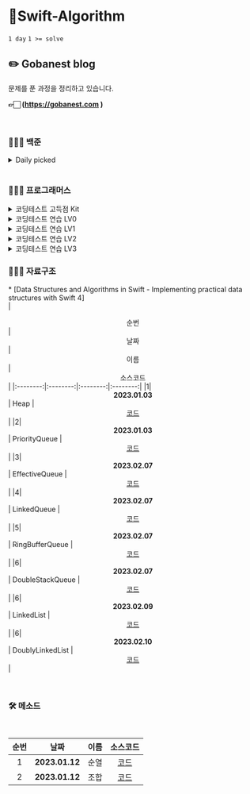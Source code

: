 # 🎯Swift-Algorithm
`1 day` `1 >= solve`
<br>

## ✏️ Gobanest blog
문제를 푼 과정을 정리하고 있습니다.

**👉🏻 (https://gobanest.com )**

<br>

### 🧑🏻‍💻 백준
<details>
<summary> Daily picked </summary>

<br/>

<details>
<summary> 7월 </summary>

## 2023/07/12 

| 번호 | 문제 이름 |
|:----:|:---------:|
| [13410](https://www.acmicpc.net/problem/13410) | [거꾸로 구구단](https://www.acmicpc.net/problem/13410) |
| [10026](https://www.acmicpc.net/problem/10026) | [적록색약](https://www.acmicpc.net/problem/10026) | 
| [20922](https://www.acmicpc.net/problem/20922) | [겹치는 건 싫어](https://www.acmicpc.net/problem/20922) |

## 2023/07/13

| 번호 | 문제 이름 |
|:----:|:---------:|
| [17393](https://www.acmicpc.net/problem/17393) | [다이나믹 롤러](https://www.acmicpc.net/problem/17393) |

## 2023/07/14 

| 번호 | 문제 이름 |
|:----:|:---------:|
| [17521](https://www.acmicpc.net/problem/17521) | [Byte Coin](https://www.acmicpc.net/problem/17521) |

## 2023/07/15 

| 번호 | 문제 이름 |
|:----:|:---------:|
| [10816](https://www.acmicpc.net/problem/10816) | [숫자 카드 2](https://www.acmicpc.net/problem/10816) |

## 2023/07/16 

| 번호 | 문제 이름 |
|:----:|:---------:|
| [4179](https://www.acmicpc.net/problem/4179) | [불!](https://www.acmicpc.net/problem/4179) |

## 2023/07/17 

| 번호 | 문제 이름 |
|:----:|:---------:|
| [2503](https://www.acmicpc.net/problem/2503) | [숫자 야구](https://www.acmicpc.net/problem/2503) |


## 2023/07/18 

| 번호 | 문제 이름 |
|:----:|:---------:|
| [1759](https://www.acmicpc.net/problem/1759) | [암호 만들기](https://www.acmicpc.net/problem/1759) |

## 2023/07/19 

| 번호 | 문제 이름 |
|:----:|:---------:|
| [21920](https://www.acmicpc.net/problem/21920) | [서로소 평균](https://www.acmicpc.net/problem/21920) |
| [18113](https://www.acmicpc.net/problem/18113) | [그르다 김가놈](https://www.acmicpc.net/problem/18113) |

## 2023/07/20 

| 번호 | 문제 이름 |
|:----:|:---------:|
| [1495](https://www.acmicpc.net/problem/1495) | [기타리스트](https://www.acmicpc.net/problem/1495) |

## 2023/07/21 

| 번호 | 문제 이름 |
|:----:|:---------:|
| [9536](https://www.acmicpc.net/problem/9536) | [여우는 어떻게 울지?](https://www.acmicpc.net/problem/9536) |
| [3187](https://www.acmicpc.net/problem/3187) | [양치기 꿍](https://www.acmicpc.net/problem/3187) |
| [1695](https://www.acmicpc.net/problem/1695) | [팰린드롬 만들기](https://www.acmicpc.net/problem/1695) |

## 2023/07/24 

| 번호 | 문제 이름 |
|:----:|:---------:|
| [15624](https://www.acmicpc.net/problem/15624) | [피보나치 수 7](https://www.acmicpc.net/problem/15624) |
| [2229](https://www.acmicpc.net/problem/2229) | [조 짜기](https://www.acmicpc.net/problem/2229) |

## 2023/07/25 

| 번호 | 문제 이름 |
|:----:|:---------:|
| [1764](https://www.acmicpc.net/problem/1764) | [듣보잡](https://www.acmicpc.net/problem/1764) |
| [2294](https://www.acmicpc.net/problem/2294) | [동전 2](https://www.acmicpc.net/problem/2294) |
| [16139](https://www.acmicpc.net/problem/16139) | [인간-컴퓨터 상호작용](https://www.acmicpc.net/problem/16139) |

## 2023/07/26 

| 번호 | 문제 이름 |
|:----:|:---------:|
| [2309](https://www.acmicpc.net/problem/2309) | [일곱 난쟁이](https://www.acmicpc.net/problem/2309) |
| [11568](https://www.acmicpc.net/problem/11568) | [민균이의 계략](https://www.acmicpc.net/problem/11568) |

## 2023/07/27 

| 번호 | 문제 이름 |
|:----:|:---------:|
| [주유소](https://www.acmicpc.net/problem/13305) |
| [11568](https://www.acmicpc.net/problem/11568) | [민균이의 계략](https://www.acmicpc.net/problem/11568) |
| [22946](https://www.acmicpc.net/problem/22946) | [원 이동하기 1](https://www.acmicpc.net/problem/22946) |
| [16434](https://www.acmicpc.net/problem/16434) | [드래곤 앤 던전](https://www.acmicpc.net/problem/16434) |

## 2023/07/28 

| 번호 | 문제 이름 |
|:----:|:---------:|
| [6159](https://www.acmicpc.net/problem/6159) | [Costume Party](https://www.acmicpc.net/problem/6159) |
| [16987](https://www.acmicpc.net/problem/16987) | [계란으로 계란치기](https://www.acmicpc.net/problem/16987) |
| [17128](https://www.acmicpc.net/problem/17128) | [소가 정보섬에 올라온 이유](https://www.acmicpc.net/problem/17128) |
| [2228](https://www.acmicpc.net/problem/2228) | [구간 나누기](https://www.acmicpc.net/problem/2228) |
| [2887](https://www.acmicpc.net/problem/2887) | [행성 터널](https://www.acmicpc.net/problem/2887) |

## 2023/07/31 

| 번호 | 문제 이름 |
|:----:|:---------:|
| [1251](https://www.acmicpc.net/problem/1251) | [단어 나누기](https://www.acmicpc.net/problem/1251) |
| [14716](https://www.acmicpc.net/problem/14716) | [현수막](https://www.acmicpc.net/problem/14716) |
| [2110](https://www.acmicpc.net/problem/2110) | [공유기 설치](https://www.acmicpc.net/problem/2110) |
| [1520](https://www.acmicpc.net/problem/1520) | [내리막 길](https://www.acmicpc.net/problem/1520) |

## 2023/08/03 

| 번호 | 문제 이름 |
|:----:|:---------:|
| [6550](https://www.acmicpc.net/problem/6550) | [부분 문자열](https://www.acmicpc.net/problem/6550) |
| [1106](https://www.acmicpc.net/problem/1106) | [호텔](https://www.acmicpc.net/problem/1106) |
| [2302](https://www.acmicpc.net/problem/2302) | [극장 좌석](https://www.acmicpc.net/problem/2302) |

## 2023/08/04

| 번호 | 문제 이름 |
|:----:|:---------:|
| [1713](https://www.acmicpc.net/problem/1713) | [후보 추천하기](https://www.acmicpc.net/problem/1713) |

## 2023/08/07 

| 번호 | 문제 이름 |
|:----:|:---------:|
| [2467](https://www.acmicpc.net/problem/2467) | [용액](https://www.acmicpc.net/problem/2467) |

## 2023/08/08

| 번호 | 문제 이름 |
|:----:|:---------:|
| [2253](https://www.acmicpc.net/problem/2253) | [점프](https://www.acmicpc.net/problem/2253) |

## 2023/08/09

| 번호 | 문제 이름 |
|:----:|:---------:|
| [11052](https://www.acmicpc.net/problem/11052) | [카드 구매하기](https://www.acmicpc.net/problem/11052) |
| [2293](https://www.acmicpc.net/problem/2293) | [동전1](https://www.acmicpc.net/problem/2293) |

## 2023/08/10

| 번호 | 문제 이름 |
|:----:|:---------:|
| [2109](https://www.acmicpc.net/problem/2109) | [순회강연](https://www.acmicpc.net/problem/2109) |
| [16195](https://www.acmicpc.net/problem/16195) | [1, 2, 3 더하기 9](https://www.acmicpc.net/problem/16195) |

## 2023/08/11 

| 번호 | 문제 이름 |
|:----:|:---------:|
| [17484](https://www.acmicpc.net/problem/17484) | [진우의 달 여행 (Small)](https://www.acmicpc.net/problem/17484) |
| [8983](https://www.acmicpc.net/problem/8983) | [사냥꾼](https://www.acmicpc.net/problem/8983) |
| [14888](https://www.acmicpc.net/problem/14888) | [연산자 끼워넣기](https://www.acmicpc.net/problem/14888) |

</details>
</details>

<br/>


### 🧑🏻‍💻 프로그래머스

<details>
<summary>코딩테스트 고득점 Kit</summary>

<br/>

| <center>순번</center> | <center>날짜</center> |<center>분류</center>|  <center>문제</center> |  <center>소스코드</center> | <center>풀이</center>|<center>체크</center>|
|:--------:|:--------:|:--------:|:--------:|:--------:|:--------:|:--------:|
|1|**<center>2022.12.30</center>** | 해시 | <center>[베스트 앨범](https://school.programmers.co.kr/learn/courses/30/lessons/42579) </center>|*[Code](https://github.com/Gobans/Swift-Algorithm/blob/main/SwiftAlgorithm/Programmers/고득점Kit/베스트앨범/main.swift)* |*[blog](https://gobanest.com/algorithm/programmers/베스트앨범/)*|✅|
|2|**<center>2022.12.31</center>** | 스택/큐 | <center>[주식가격](https://school.programmers.co.kr/learn/courses/30/lessons/42584) </center>|*[Code](https://github.com/Gobans/Swift-Algorithm/blob/main/SwiftAlgorithm/Programmers/고득점Kit/주식가격/main.swift)* |*[blog](https://gobanest.com/algorithm/programmers/주식가격/)*|✅|
|3|**<center>2023.01.01</center>** | 스택/큐 | <center>[기능개발](https://school.programmers.co.kr/learn/courses/30/lessons/42586) </center>|*[Code](https://github.com/Gobans/Swift-Algorithm/blob/main/SwiftAlgorithm/Programmers/고득점Kit/기능개발/main.swift)* |*[blog](https://gobanest.com/algorithm/programmers/기능개발/)*|✅|
|4|**<center>2023.01.02</center>** | 힙 | <center>[더 맵게](https://school.programmers.co.kr/learn/courses/30/lessons/42626) </center>|*[Code](https://github.com/Gobans/Swift-Algorithm/blob/main/SwiftAlgorithm/Programmers/고득점Kit/더맵게/main.swift)* |*[blog](https://gobanest.com/algorithm/programmers/더맵게/)*|✅|
|5|**<center>2023.01.04</center>** | 힙 | <center>[디스크 컨트롤러](https://school.programmers.co.kr/learn/courses/30/lessons/42627) </center>|*[Code](https://github.com/Gobans/Swift-Algorithm/blob/main/SwiftAlgorithm/Programmers/고득점Kit/디스크%20컨트롤러/main.swift)* |*[blog](https://gobanest.com/algorithm/programmers/디스크%20컨트롤러/)*|✅|
|6|**<center>2023.01.06</center>** | 힙 | <center>[이중우선순위큐](https://school.programmers.co.kr/learn/courses/30/lessons/42628) </center>|*[Code](https://github.com/Gobans/Swift-Algorithm/blob/main/SwiftAlgorithm/Programmers/고득점Kit/이중우선순위큐/main.swift)* |*[blog](https://gobanest.com/algorithm/programmers/이중우선순위큐/)*|✅|
|7|**<center>2023.01.07</center>** | 정렬 | <center>[K번째수](https://school.programmers.co.kr/learn/courses/30/lessons/42748) </center>|*[Code](https://github.com/Gobans/Swift-Algorithm/blob/main/SwiftAlgorithm/Programmers/고득점Kit/K번째수/main.swift)* |*[blog](https://gobanest.com/algorithm/programmers/K번째수/)*|✅|
|8|**<center>2023.01.08</center>** | 정렬 | <center>[가장 큰 수](https://school.programmers.co.kr/learn/courses/30/lessons/42746) </center>|*[Code](https://github.com/Gobans/Swift-Algorithm/blob/main/SwiftAlgorithm/Programmers/고득점Kit/가장%20큰%20수/main.swift)* |*[blog](https://gobanest.com/algorithm/programmers/가장%20큰%20수/)*|✅|
|9|**<center>2023.01.08</center>** | 정렬 | <center>[H-Index](https://school.programmers.co.kr/learn/courses/30/lessons/42747) </center>|*[Code](https://github.com/Gobans/Swift-Algorithm/blob/main/SwiftAlgorithm/Programmers/고득점Kit/H-Index/main.swift)* |*[blog](https://gobanest.com/algorithm/programmers/H-Index/)*|✅|
|10|**<center>2023.01.09</center>** | 완전탐색 | <center>[최소직사각형](https://school.programmers.co.kr/learn/courses/30/lessons/86491) </center>|*[Code](https://github.com/Gobans/Swift-Algorithm/blob/main/SwiftAlgorithm/Programmers/고득점Kit/최소직사각형/main.swift)* |*[blog](https://gobanest.com/algorithm/programmers/최소직사각형/)*|✅|
|11|**<center>2023.01.10</center>** | 완전탐색 | <center>[모의고사](https://school.programmers.co.kr/learn/courses/30/lessons/42840) </center>|*[Code](https://github.com/Gobans/Swift-Algorithm/blob/main/SwiftAlgorithm/Programmers/고득점Kit/모의고사/main.swift)* |*[blog](https://gobanest.com/algorithm/programmers/모의고사/)*|✅|
|12|**<center>2023.01.11</center>** | 완전탐색 | <center>[소수 찾기](https://school.programmers.co.kr/learn/courses/30/lessons/42839) </center>|*[Code](https://github.com/Gobans/Swift-Algorithm/blob/main/SwiftAlgorithm/Programmers/고득점Kit/소수%20찾기/main.swift)* |*[blog](https://gobanest.com/algorithm/programmers/소수%20찾기/)*|✅|
|13|**<center>2023.01.13</center>** | 완전탐색 | <center>[카펫](https://school.programmers.co.kr/learn/courses/30/lessons/42842) </center>|*[Code](https://github.com/Gobans/Swift-Algorithm/blob/main/SwiftAlgorithm/Programmers/고득점Kit/카펫/main.swift)* |*[blog](https://gobanest.com/algorithm/programmers/카펫/)*|✅|
|14|**<center>2023.01.15</center>** | 완전탐색 | <center>[피로도](https://school.programmers.co.kr/learn/courses/30/lessons/87946) </center>|*[Code](https://github.com/Gobans/Swift-Algorithm/blob/main/SwiftAlgorithm/Programmers/고득점Kit/피로도/main.swift)* |*[blog](https://gobanest.com/algorithm/programmers/피로도/)*|✅|
|15|**<center>2023.01.17</center>** | 완전탐색 | <center>[전력망을 둘로 나누기](https://school.programmers.co.kr/learn/courses/30/lessons/86971) </center>|*[Code](https://github.com/Gobans/Swift-Algorithm/blob/main/SwiftAlgorithm/Programmers/고득점Kit/전력망을%20둘로%20나누기/main.swift)* |*[blog](https://gobanest.com/algorithm/programmers/전력망을%20둘로%20나누기/)*|✅|
|16|**<center>2023.01.18</center>** | 완전탐색 | <center>[모음사전](https://school.programmers.co.kr/learn/courses/30/lessons/84512) </center>|*[Code](https://github.com/Gobans/Swift-Algorithm/blob/main/SwiftAlgorithm/Programmers/고득점Kit/모음사전/main.swift)* |*[blog](https://gobanest.com/algorithm/programmers/모음사전/)*|✅|
|17|**<center>2023.01.19</center>** | 그리디 | <center>[체육복](https://school.programmers.co.kr/learn/courses/30/lessons/42862) </center>|*[Code](https://github.com/Gobans/Swift-Algorithm/blob/main/SwiftAlgorithm/Programmers/고득점Kit/체육복/main.swift)* |*[blog](https://gobanest.com/algorithm/programmers/체육복/)*|✅|
|18|**<center>2023.01.21</center>** | 그리디 | <center>[조이스틱](https://school.programmers.co.kr/learn/courses/30/lessons/42860) </center>|*[Code](https://github.com/Gobans/Swift-Algorithm/blob/main/SwiftAlgorithm/Programmers/고득점Kit/조이스틱/main.swift)* |*[blog](https://gobanest.com/algorithm/programmers/조이스틱/)*|✅|
|19|**<center>2023.01.23</center>** | 그리디 | <center>[큰 수 만들기](https://school.programmers.co.kr/learn/courses/30/lessons/42883) </center>|*[Code](https://github.com/Gobans/Swift-Algorithm/blob/main/SwiftAlgorithm/Programmers/고득점Kit/큰%20수%20만들기/main.swift)* |*[blog](https://gobanest.com/algorithm/programmers/큰%20수%20만들기/)*|✅|
|20|**<center>2023.01.24</center>** | 그리디 | <center>[구명보트](https://school.programmers.co.kr/learn/courses/30/lessons/42885) </center>|*[Code](https://github.com/Gobans/Swift-Algorithm/blob/main/SwiftAlgorithm/Programmers/고득점Kit/구명보트/main.swift)* |*[blog](https://gobanest.com/algorithm/programmers/구명보트/)*|✅|
|21|**<center>2023.01.25</center>** | 그리디 | <center>[섬 연결하기](https://school.programmers.co.kr/learn/courses/30/lessons/42861) </center>|*[Code](https://github.com/Gobans/Swift-Algorithm/blob/main/SwiftAlgorithm/Programmers/고득점Kit/섬%20연결하기/main.swift)* |*[blog](https://gobanest.com/algorithm/programmers/섬%20연결하기/)*|✅|
|22|**<center>2023.01.26</center>** | 그리디 | <center>[단속카메라](https://school.programmers.co.kr/learn/courses/30/lessons/42884?language=python3) </center>|*[Code](https://github.com/Gobans/Swift-Algorithm/blob/main/SwiftAlgorithm/Programmers/고득점Kit/단속카메라/main.swift)* |*[blog](https://gobanest.com/algorithm/programmers/단속카메라/)*|✅|
|23|**<center>2023.01.27</center>** | DP | <center>[N으로  표현](https://school.programmers.co.kr/learn/courses/30/lessons/42895) </center>|*[Code](https://github.com/Gobans/Swift-Algorithm/blob/main/SwiftAlgorithm/Programmers/고득점Kit/N으로%20표현/main.swift)* |*[blog](https://gobanest.com/algorithm/programmers/N으로%20표현/)*|✅|
|24|**<center>2023.01.29</center>** | DP | <center>[정수 삼각형](https://school.programmers.co.kr/learn/courses/30/lessons/43105?language=python3) </center>|*[Code](https://github.com/Gobans/Swift-Algorithm/blob/main/SwiftAlgorithm/Programmers/고득점Kit/정수%20삼각형/main.swift)* |*[blog](https://gobanest.com/algorithm/programmers/정수%20삼각형/)*|✅|
|25|**<center>2023.01.30</center>** | DP | <center>[등굣길](https://school.programmers.co.kr/learn/courses/30/lessons/42898) </center>|*[Code](https://github.com/Gobans/Swift-Algorithm/blob/main/SwiftAlgorithm/Programmers/고득점Kit/등굣길/main.swift)* |*[blog](https://gobanest.com/algorithm/programmers/등굣길/)*|✅|
|26|**<center>2023.01.31</center>** | DP | <center>[사칙연산](https://school.programmers.co.kr/learn/courses/30/lessons/1843) </center>|*[Code](https://github.com/Gobans/Swift-Algorithm/blob/main/SwiftAlgorithm/Programmers/고득점Kit/사칙연산/main.swift)* |*[blog](https://gobanest.com/algorithm/programmers/사칙연산/)*|✅|
|27|**<center>2023.02.01</center>** | DP | <center>[도둑질](https://school.programmers.co.kr/learn/courses/30/lessons/42897?language=python3) </center>|*[Code](https://github.com/Gobans/Swift-Algorithm/blob/main/SwiftAlgorithm/Programmers/고득점Kit/도둑질/main.swift)* |*[blog](https://gobanest.com/algorithm/programmers/도둑질/)*|✅|
|28|**<center>2023.02.02</center>** | DFS/BFS | <center>[게임 맵 최단거리](https://school.programmers.co.kr/learn/courses/30/lessons/1844) </center>|*[Code](https://github.com/Gobans/Swift-Algorithm/blob/main/SwiftAlgorithm/Programmers/고득점Kit/게임%20맵%20최단거리/main.swift)* |*[blog](https://gobanest.com/algorithm/programmers/게임%20맵%20최단거리/)*|✅|
|29|**<center>2023.02.03</center>** | DFS/BFS | <center>[네트워크](https://school.programmers.co.kr/learn/courses/30/lessons/43162) </center>|*[Code](https://github.com/Gobans/Swift-Algorithm/blob/main/SwiftAlgorithm/Programmers/고득점Kit/네트워크/main.swift)* |*[blog](https://gobanest.com/algorithm/programmers/네트워크/)*|✅|
|30|**<center>2023.02.04</center>** | DFS/BFS | <center>[단어 변환](https://school.programmers.co.kr/learn/courses/30/lessons/43163?language=swift) </center>|*[Code](https://github.com/Gobans/Swift-Algorithm/blob/main/SwiftAlgorithm/Programmers/고득점Kit/단어%20변환/main.swift)* |*[blog](https://gobanest.com/algorithm/programmers/단어%20변환/)*|✅|
|31|**<center>2023.02.05</center>** | DFS/BFS | <center>[여행경로](https://school.programmers.co.kr/learn/courses/30/lessons/43164) </center>|*[Code](https://github.com/Gobans/Swift-Algorithm/blob/main/SwiftAlgorithm/Programmers/고득점Kit/여행경로/main.swift)* |*[blog](https://gobanest.com/algorithm/programmers/여행경로/)*|✅|
|32|**<center>2023.02.06</center>** | DFS/BFS | <center>[타겟넘버](https://school.programmers.co.kr/learn/courses/30/lessons/43165) </center>|*[Code](https://github.com/Gobans/Swift-Algorithm/blob/main/SwiftAlgorithm/Programmers/고득점Kit/타겟%20넘버/main.swift)* |*[blog](https://gobanest.com/algorithm/programmers/타겟%20넘버/)*|✅|
|33|**<center>2023.02.11</center>** | DFS/BFS | <center>[아이템 줍기](https://school.programmers.co.kr/learn/courses/30/lessons/87694?language=python3) </center>|*[Code](https://github.com/Gobans/Swift-Algorithm/blob/main/SwiftAlgorithm/Programmers/고득점Kit/아이템%20줍기/main.swift)* |*[blog](https://gobanest.com/algorithm/programmers/아이템%20줍기/)*|✅|
|34|**<center>2023.02.13</center>** | DFS/BFS | <center>[퍼즐 조각 채우기](https://school.programmers.co.kr/learn/courses/30/lessons/84021) </center>|*[Code](https://github.com/Gobans/Swift-Algorithm/blob/main/SwiftAlgorithm/Programmers/고득점Kit/퍼즐%20조각%20채우기/main.swift)* |*[blog](https://gobanest.com/algorithm/programmers/퍼즐%20조각%20채우기/)*|✅|
|35|**<center>2023.02.14</center>** | 이분탐색 | <center>[입국심사](https://school.programmers.co.kr/learn/courses/30/lessons/43238?language=swift) </center>|*[Code](https://github.com/Gobans/Swift-Algorithm/blob/main/SwiftAlgorithm/Programmers/고득점Kit/입국심사/main.swift)* |*[blog](https://gobanest.com/algorithm/programmers/입국심사/)*|✅|
|36|**<center>2023.02.15</center>** | 이분탐색 | <center>[징검다리](https://school.programmers.co.kr/learn/courses/30/lessons/43236) </center>|*[Code](https://github.com/Gobans/Swift-Algorithm/blob/main/SwiftAlgorithm/Programmers/고득점Kit/징검다리/main.swift)* |*[blog](https://gobanest.com/algorithm/programmers/징검다리/)*|✅|
|37|**<center>2023.02.16</center>** | 그래프 | <center>[가장 먼 노드](https://school.programmers.co.kr/learn/courses/30/lessons/49189?language=swift) </center>|*[Code](https://github.com/Gobans/Swift-Algorithm/blob/main/SwiftAlgorithm/Programmers/고득점Kit/가장%20먼%20노드/main.swift)* |*[blog](https://gobanest.com/algorithm/programmers/가장%20먼%20노드/)*|✅|
|38|**<center>2023.02.21</center>** | 그래프 | <center>[순위](https://school.programmers.co.kr/learn/courses/30/lessons/49191?language=swift) </center>|*[Code](https://github.com/Gobans/Swift-Algorithm/blob/main/SwiftAlgorithm/Programmers/고득점Kit/순위/main.swift)* |*[blog](https://gobanest.com/algorithm/programmers/순위/)*|❌|
|39|**<center>2023.02.23</center>** | 그래프 | <center>[방의 개수](https://school.programmers.co.kr/learn/courses/30/lessons/49190) </center>|*[Code](https://github.com/Gobans/Swift-Algorithm/blob/main/SwiftAlgorithm/Programmers/고득점Kit/방의%20개수/main.swift)* |*[blog](https://gobanest.com/algorithm/programmers/방의%20개수/)*|✅|
</details>

<details>
<summary>코딩테스트 연습 LV0</summary>

<br/>

| <center>순번</center> | <center>날짜</center> |<center>분류</center>|  <center>문제</center> |  <center>소스코드</center> | <center>풀이</center>|<center>체크</center>|
|:--------:|:--------:|:--------:|:--------:|:--------:|:--------:|:--------:|
|1|**<center>2023.02.22</center>** | 그리디 | <center>[겹치는 선분의 길이](https://school.programmers.co.kr/learn/courses/30/lessons/120876) </center>|*[Code](https://github.com/Gobans/Swift-Algorithm/blob/main/SwiftAlgorithm/Programmers/LV0/겹치는%20선분의%20길이/main.swift)* |*[blog](https://gobanest.com/algorithm/programmers/겹치는%20선분의%20길이/)*|✅|

</details>

<details>
<summary>코딩테스트 연습 LV1</summary>

<br/>

| <center>순번</center> | <center>날짜</center> |<center>분류</center>|  <center>문제</center> |  <center>소스코드</center> | <center>풀이</center>|<center>체크</center>|
|:--------:|:--------:|:--------:|:--------:|:--------:|:--------:|:--------:|
|1|**<center>2023.03.10</center>** | 그리디 | <center>[약수의 합](https://school.programmers.co.kr/learn/courses/30/lessons/12928) </center>|*[Code](https://github.com/Gobans/Swift-Algorithm/blob/main/SwiftAlgorithm/Programmers/LV1/약수의%20합/main.swift)* |❎|✅|
|2|**<center>2023.03.11</center>** | 그리디 | <center>[평균 구하기](https://school.programmers.co.kr/learn/courses/30/lessons/12944) </center>|*[Code](https://github.com/Gobans/Swift-Algorithm/blob/main/SwiftAlgorithm/Programmers/LV1/평균%20구하기/main.swift)* |❎|✅|
|3|**<center>2023.03.12</center>** | 그리디 | <center>[짝수와 홀수](https://school.programmers.co.kr/learn/courses/30/lessons/12937) </center>|*[Code](https://github.com/Gobans/Swift-Algorithm/blob/main/SwiftAlgorithm/Programmers/LV1/짝수와%20홀수/main.swift)* |❎|✅|
|4|**<center>2023.03.13</center>** | 그리디 | <center>[자릿수 더하기](https://school.programmers.co.kr/learn/courses/30/lessons/12931) </center>|*[Code](https://github.com/Gobans/Swift-Algorithm/blob/main/SwiftAlgorithm/Programmers/LV1/자릿수%20더하기/main.swift)* |❎|✅|
|4|**<center>2023.03.14</center>** | 그리디 | <center>[x 만큼 간격이 있는 n개의 숫자](https://school.programmers.co.kr/learn/courses/30/lessons/12954) </center>|*[Code](https://github.com/Gobans/Swift-Algorithm/blob/main/SwiftAlgorithm/Programmers/LV1/x만큼%20간격이%20있는%20n개의%20숫자/main.swift)* |❎|✅|
|5|**<center>2023.03.15</center>** | 그리디 | <center>[자연수 뒤집어 배열로 만들기](https://school.programmers.co.kr/learn/courses/30/lessons/12932) </center>|*[Code](https://github.com/Gobans/Swift-Algorithm/blob/main/SwiftAlgorithm/Programmers/LV1/자연수%20뒤집어%20배열로%20만들기/main.swift)* |❎|✅|
|6|**<center>2023.03.16</center>** | 그리디 | <center>[문자열 내 p와 y의 개수](https://school.programmers.co.kr/learn/courses/30/lessons/12916) </center>|*[Code](https://github.com/Gobans/Swift-Algorithm/blob/main/SwiftAlgorithm/Programmers/LV1/문자열%20내%20p와%20y의%20개수/main.swift)* |❎|✅|
|7|**<center>2023.03.17</center>** | 그리디 | <center>[정수 제곱근 판별](https://school.programmers.co.kr/learn/courses/30/lessons/12934/solution_groups?language=swift) </center>|*[Code](https://github.com/Gobans/Swift-Algorithm/blob/main/SwiftAlgorithm/Programmers/LV1/정수%20제곱근%20판별/main.swift)* |❎|✅|
|8|**<center>2023.03.18</center>** | 그리디 | <center>[나머지가 1이 되는 수 찾기](https://school.programmers.co.kr/learn/courses/30/lessons/87389) </center>|*[Code](https://github.com/Gobans/Swift-Algorithm/blob/main/SwiftAlgorithm/Programmers/LV1/나머지가%201이되는%20수%20찾기/main.swift)* |❎|✅|
|9|**<center>2023.03.19</center>** | 그리디 | <center>[정수 내림차순으로 배치하기](https://school.programmers.co.kr/learn/courses/30/lessons/12933) </center>|*[Code](https://github.com/Gobans/Swift-Algorithm/blob/main/SwiftAlgorithm/Programmers/LV1/정수%20내림차순으로%20배치하기/main.swift)* |❎|✅|
|10|**<center>2023.03.19</center>** | 그리디 | <center>[문자열 정수로 바꾸기](https://school.programmers.co.kr/learn/courses/30/lessons/12925) </center>|*[Code](https://github.com/Gobans/Swift-Algorithm/blob/main/SwiftAlgorithm/Programmers/LV1/문자열%20정수로%20바꾸기/main.swift)* |❎|✅|
|11|**<center>2023.03.20</center>** | 그리디 | <center>[하샤드 수](https://school.programmers.co.kr/learn/courses/30/lessons/12947) </center>|*[Code](https://github.com/Gobans/Swift-Algorithm/blob/main/SwiftAlgorithm/Programmers/LV1/하샤드%20수/main.swift)* |❎|✅|
|12|**<center>2023.03.24</center>** | 그리디 | <center>[두 정수 사이의 합](https://school.programmers.co.kr/learn/courses/30/lessons/12912) </center>|*[Code](https://github.com/Gobans/Swift-Algorithm/blob/main/SwiftAlgorithm/Programmers/LV1/두%20정수%20사이의%20합/main.swift)* |❎|✅|
|13|**<center>2023.03.25</center>** | 그리디 | <center>[콜라츠 추측](https://school.programmers.co.kr/learn/courses/30/lessons/12943) </center>|*[Code](https://github.com/Gobans/Swift-Algorithm/blob/main/SwiftAlgorithm/Programmers/LV1/콜라츠%20추측/main.swift)* |❎|✅|
|14|**<center>2023.03.26</center>** | 그리디 | <center>[서울에서 김서방 찾기](https://school.programmers.co.kr/learn/courses/30/lessons/12919) </center>|*[Code](https://github.com/Gobans/Swift-Algorithm/blob/main/SwiftAlgorithm/Programmers/LV1/서울에서%20김서방%20찾기/main.swift)* |❎|✅|
|15|**<center>2023.03.26</center>** | 그리디 | <center>[나누어 떨어지는 숫자 배열](https://school.programmers.co.kr/learn/courses/30/lessons/12910) </center>|*[Code](https://github.com/Gobans/Swift-Algorithm/blob/main/SwiftAlgorithm/Programmers/LV1/나누어%20떨어지는%20숫자%20배열/main.swift)* |❎|✅|
|16|**<center>2023.03.27</center>** | 그리디 | <center>[핸드폰 번호 가리기](https://school.programmers.co.kr/learn/courses/30/lessons/12948) </center>|*[Code](https://github.com/Gobans/Swift-Algorithm/blob/main/SwiftAlgorithm/Programmers/LV1/핸드폰%20번호%20가리기/main.swift)* |❎|✅|
|17|**<center>2023.03.28</center>** | 그리디 | <center>[음양 더하기](https://school.programmers.co.kr/learn/courses/30/lessons/76501) </center>|*[Code](https://github.com/Gobans/Swift-Algorithm/blob/main/SwiftAlgorithm/Programmers/LV1/음양%20더하기/main.swift)* |❎|✅|
|18|**<center>2023.03.29</center>** | 그리디 | <center>[제일 작은수 제거하기](https://school.programmers.co.kr/learn/courses/30/lessons/12935) </center>|*[Code](https://github.com/Gobans/Swift-Algorithm/blob/main/SwiftAlgorithm/Programmers/LV1/제일%20작은수%20제거하기/main.swift)* |❎|✅|
|19|**<center>2023.03.30</center>** | 그리디 | <center>[없는 숫자 더하기](https://school.programmers.co.kr/learn/courses/30/lessons/86051) </center>|*[Code](https://github.com/Gobans/Swift-Algorithm/blob/main/SwiftAlgorithm/Programmers/LV1/없는%20숫자%20더하기/main.swift)* |❎|✅|
|20|**<center>2023.03.31</center>** | 그리디 | <center>[가운데 글자 가져오기](https://school.programmers.co.kr/learn/courses/30/lessons/12903) </center>|*[Code](https://github.com/Gobans/Swift-Algorithm/blob/main/SwiftAlgorithm/Programmers/LV1/가운데%20글자%20가져오기/main.swift)* |❎|✅|
|21|**<center>2023.03.31</center>** | 그리디 | <center>[수박수박수박수박수박수?](https://school.programmers.co.kr/learn/courses/30/lessons/12922) </center>|*[Code](https://github.com/Gobans/Swift-Algorithm/blob/main/SwiftAlgorithm/Programmers/LV1/수박수박수박수박수박수?/main.swift)* |❎|✅|
|22|**<center>2023.03.31</center>** | 그리디 | <center>[내적](https://school.programmers.co.kr/learn/courses/30/lessons/70128) </center>|*[Code](https://github.com/Gobans/Swift-Algorithm/blob/main/SwiftAlgorithm/Programmers/LV1/내적/main.swift)* |❎|✅|
|23|**<center>2023.04.01</center>** | 그리디 | <center>[문자열 내림차순으로 배치하기](https://school.programmers.co.kr/learn/courses/30/lessons/12917) </center>|*[Code](https://github.com/Gobans/Swift-Algorithm/blob/main/SwiftAlgorithm/Programmers/LV1/문자열%20내림차순으로%20배치하기/main.swift)* |❎|✅|
|24|**<center>2023.04.02</center>** | 그리디 | <center>[약수의 개수와 덧셈](https://school.programmers.co.kr/learn/courses/30/lessons/77884) </center>|*[Code](https://github.com/Gobans/Swift-Algorithm/blob/main/SwiftAlgorithm/Programmers/LV1/약수의%20개수와%20덧셈/main.swift)* |❎|✅|
|25|**<center>2023.04.03</center>** | 그리디 | <center>[문자열 다루기 기본](https://school.programmers.co.kr/learn/courses/30/lessons/12918) </center>|*[Code](https://github.com/Gobans/Swift-Algorithm/blob/main/SwiftAlgorithm/Programmers/LV1/문자열%20다루기%20기본/main.swift)* |❎|✅|
|26|**<center>2023.04.04</center>** | 그리디 | <center>[행렬의 덧셈](https://school.programmers.co.kr/learn/courses/30/lessons/12950) </center>|*[Code](https://github.com/Gobans/Swift-Algorithm/blob/main/SwiftAlgorithm/Programmers/LV1/행렬의%20덧셈/main.swift)* |❎|✅|
|27|**<center>2023.04.06</center>** | 그리디 | <center>[직사각형 별찍기](https://school.programmers.co.kr/learn/courses/30/lessons/12969) </center>|*[Code](https://github.com/Gobans/Swift-Algorithm/blob/main/SwiftAlgorithm/Programmers/LV1/직사각형%20별찍기/main.swift)* |❎|✅|
|28|**<center>2023.04.08</center>** | 그리디 | <center>[최대공약수와 최소공배수](https://school.programmers.co.kr/learn/courses/30/lessons/12940) </center>|*[Code](https://github.com/Gobans/Swift-Algorithm/blob/main/SwiftAlgorithm/Programmers/LV1/최대공약수와%20최소공배수/main.swift)* |❎|✅|
|29|**<center>2023.04.12</center>** | 그리디 | <center>[3진법 뒤집기](https://school.programmers.co.kr/learn/courses/30/lessons/68935) </center>|*[Code](https://github.com/Gobans/Swift-Algorithm/blob/main/SwiftAlgorithm/Programmers/LV1/3진법%20뒤집기/main.swift)* |❎|✅|
|30|**<center>2023.04.15</center>** | 그리디 | <center>[이상한 문자 만들기](https://school.programmers.co.kr/learn/courses/30/lessons/12930) </center>|*[Code](https://github.com/Gobans/Swift-Algorithm/blob/main/SwiftAlgorithm/Programmers/LV1/이상한%20문자%20만들기/main.swift)* |❎|✅|
|31|**<center>2023.04.16</center>** | 그리디 | <center>[시저 암호](https://school.programmers.co.kr/learn/courses/30/lessons/12926) </center>|*[Code](https://github.com/Gobans/Swift-Algorithm/blob/main/SwiftAlgorithm/Programmers/LV1/시저%20암호/main.swift)* |❎|✅|
|32|**<center>2023.04.19</center>** | 그리디 | <center>[예산](https://school.programmers.co.kr/learn/courses/30/lessons/12982) </center>|*[Code](https://github.com/Gobans/Swift-Algorithm/blob/main/SwiftAlgorithm/Programmers/LV1/예산/main.swift)* |❎|✅|
|33|**<center>2023.04.20</center>** | 그리디 | <center>[삼총사](https://school.programmers.co.kr/learn/courses/30/lessons/131705) </center>|*[Code](https://github.com/Gobans/Swift-Algorithm/blob/main/SwiftAlgorithm/Programmers/LV1/삼총사/main.swift)* |❎|✅|
|34|**<center>2023.04.21</center>** | 그리디 | <center>[1차 비밀지도](https://school.programmers.co.kr/learn/courses/30/lessons/17681) </center>|*[Code](https://github.com/Gobans/Swift-Algorithm/blob/main/SwiftAlgorithm/Programmers/LV1/1차%20비밀지도/main.swift)* |❎|✅|
|35|**<center>2023.04.22</center>** | 그리디 | <center>[문자열 내 마음대로 정렬하기](https://school.programmers.co.kr/learn/courses/30/lessons/12915) </center>|*[Code](https://github.com/Gobans/Swift-Algorithm/blob/main/SwiftAlgorithm/Programmers/LV1/문자열%20내%20마음대로%20정렬하기/main.swift)* |❎|✅|
|36|**<center>2023.04.23</center>** | 그리디 | <center>[숫자 문자열과 영단어](https://school.programmers.co.kr/learn/courses/30/lessons/81301) </center>|*[Code](https://github.com/Gobans/Swift-Algorithm/blob/main/SwiftAlgorithm/Programmers/LV1/숫자%20문자열과%20영단어/main.swift)* |❎|✅|
|37|**<center>2023.04.24</center>** | 그리디 | <center>[크기가 작은 부분 문자열](https://school.programmers.co.kr/learn/courses/30/lessons/147355) </center>|*[Code](https://github.com/Gobans/Swift-Algorithm/blob/main/SwiftAlgorithm/Programmers/LV1/크기가%20작은%20부분%20문자열/main.swift)* |❎|✅|
|38|**<center>2023.04.25</center>** | 그리디 | <center>[두 개 뽑아서 더하기](https://school.programmers.co.kr/learn/courses/30/lessons/68644/solution_groups?language=swift) </center>|*[Code](https://github.com/Gobans/Swift-Algorithm/blob/main/SwiftAlgorithm/Programmers/LV1/두%20개%20뽑아서%20더하기/main.swift)* |❎|✅|
|38|**<center>2023.04.26</center>** | 그리디 | <center>[가장 가까운 같은 글자](https://school.programmers.co.kr/learn/courses/30/lessons/142086) </center>|*[Code](https://github.com/Gobans/Swift-Algorithm/blob/main/SwiftAlgorithm/Programmers/LV1/가장%20가까운%20같은%20글자/main.swift)* |❎|✅|
|38|**<center>2023.04.27</center>** | 그리디 | <center>[콜라 문제](https://school.programmers.co.kr/learn/courses/30/lessons/132267) </center>|*[Code](https://github.com/Gobans/Swift-Algorithm/blob/main/SwiftAlgorithm/Programmers/LV1/콜라%20문제/main.swift)* |❎|✅|
|39|**<center>2023.04.28</center>** | 그리디 | <center>[푸드 파이트 대회](https://school.programmers.co.kr/learn/courses/30/lessons/134240) </center>|*[Code](https://github.com/Gobans/Swift-Algorithm/blob/main/SwiftAlgorithm/Programmers/LV1/푸드%20파이트%20대회/main.swift)* |❎|✅|
|40|**<center>2023.04.29</center>** | 그리디 | <center>[2016년](https://school.programmers.co.kr/learn/courses/30/lessons/12901) </center>|*[Code](https://github.com/Gobans/Swift-Algorithm/blob/main/SwiftAlgorithm/Programmers/LV1/2016년/main.swift)* |❎|✅|
|41|**<center>2023.04.30</center>** | 그리디 | <center>[추억 점수](https://school.programmers.co.kr/learn/courses/30/lessons/176963) </center>|*[Code](https://github.com/Gobans/Swift-Algorithm/blob/main/SwiftAlgorithm/Programmers/LV1/추억%20점수/main.swift)* |❎|✅|
|42|**<center>2023.05.01</center>** | 그리디 | <center>[소수 찾기](https://school.programmers.co.kr/learn/courses/30/lessons/12921) </center>|*[Code](https://github.com/Gobans/Swift-Algorithm/blob/main/SwiftAlgorithm/Programmers/LV1/소수%20찾기/main.swift)* |❎|✅|
|43|**<center>2023.05.03</center>** | 그리디 | <center>[소수 만들기](https://school.programmers.co.kr/learn/courses/30/lessons/12977) </center>|*[Code](https://github.com/Gobans/Swift-Algorithm/blob/main/SwiftAlgorithm/Programmers/LV1/소수%20만들기/main.swift)* |❎|✅|
|44|**<center>2023.05.04</center>** | 그리디 | <center>[명예의 전당1](https://school.programmers.co.kr/learn/courses/30/lessons/138477) </center>|*[Code](https://github.com/Gobans/Swift-Algorithm/blob/main/SwiftAlgorithm/Programmers/LV1/명예의%20전당1/main.swift)* |❎|✅|
|45|**<center>2023.05.05</center>** | 그리디 | <center>[과일 장수](https://school.programmers.co.kr/learn/courses/30/lessons/135808) </center>|*[Code](https://github.com/Gobans/Swift-Algorithm/blob/main/SwiftAlgorithm/Programmers/LV1/과일%20장수/main.swift)* |❎|✅|
|46|**<center>2023.05.06</center>** | 그리디 | <center>[실패율](https://school.programmers.co.kr/learn/courses/30/lessons/42889) </center>|*[Code](https://github.com/Gobans/Swift-Algorithm/blob/main/SwiftAlgorithm/Programmers/LV1/실패율/main.swift)* |❎|✅|
|47|**<center>2023.05.07</center>** | 그리디 | <center>[다트 게임](https://school.programmers.co.kr/learn/courses/30/lessons/17682) </center>|*[Code](https://github.com/Gobans/Swift-Algorithm/blob/main/SwiftAlgorithm/Programmers/LV1/다트%20게임/main.swift)* |❎|✅|
|48|**<center>2023.05.08</center>** | 그리디 | <center>[카드 뭉치](https://school.programmers.co.kr/learn/courses/30/lessons/159994) </center>|*[Code](https://github.com/Gobans/Swift-Algorithm/blob/main/SwiftAlgorithm/Programmers/LV1/카드%20뭉치/main.swift)* |❎|✅|
|49|**<center>2023.05.09</center>** | 그리디 | <center>[덧칠하기](https://school.programmers.co.kr/learn/courses/30/lessons/161989) </center>|*[Code](https://github.com/Gobans/Swift-Algorithm/blob/main/SwiftAlgorithm/Programmers/LV1/덧칠하기/main.swift)* |❎|✅|
|50|**<center>2023.05.10</center>** | 그리디 | <center>[로또의 최고 순위와 최저 순위](https://school.programmers.co.kr/learn/courses/30/lessons/77484#) </center>|*[Code](https://github.com/Gobans/Swift-Algorithm/blob/main/SwiftAlgorithm/Programmers/LV1/로또의%20최고%20순위와%20최저%20순위/main.swift)* |❎|✅|
|51|**<center>2023.05.11</center>** | 그리디 | <center>[기사단원의 무기](https://school.programmers.co.kr/learn/courses/30/lessons/136798) </center>|*[Code](https://github.com/Gobans/Swift-Algorithm/blob/main/SwiftAlgorithm/Programmers/LV1/기사단원의%20무기/main.swift)* |❎|✅|
|52|**<center>2023.05.12</center>** | 그리디 | <center>[숫자 짝꿍](https://school.programmers.co.kr/learn/courses/30/lessons/131128) </center>|*[Code](https://github.com/Gobans/Swift-Algorithm/blob/main/SwiftAlgorithm/Programmers/LV1/숫자%20짝꿍/main.swift)* |❎|✅|
|53|**<center>2023.05.13</center>** | 그리디 | <center>[옹알이2](https://school.programmers.co.kr/learn/courses/30/lessons/133499#) </center>|*[Code](https://github.com/Gobans/Swift-Algorithm/blob/main/SwiftAlgorithm/Programmers/LV1/옹알이2/main.swift)* |❎|✅|
|54|**<center>2023.05.14</center>** | 그리디 | <center>[문자열 나누기](https://school.programmers.co.kr/learn/courses/30/lessons/140108) </center>|*[Code](https://github.com/Gobans/Swift-Algorithm/blob/main/SwiftAlgorithm/Programmers/LV1/문자열%20나누기/main.swift)* |❎|✅|
</details>

<details>
<summary>코딩테스트 연습 LV2</summary>

<br/>

| <center>순번</center> | <center>날짜</center> |<center>분류</center>|  <center>문제</center> |  <center>소스코드</center> | <center>풀이</center>|<center>체크</center>|
|:--------:|:--------:|:--------:|:--------:|:--------:|:--------:|:--------:|
|1|**<center>2023.02.22</center>** | 그리디 | <center>[겹치는 선분의 길이](https://school.programmers.co.kr/learn/courses/30/lessons/120876) </center>|*[Code](https://github.com/Gobans/Swift-Algorithm/blob/main/SwiftAlgorithm/Programmers/LV0/겹치는%20선분의%20길이/main.swift)* |*[blog](https://gobanest.com/algorithm/programmers/겹치는%20선분의%20길이/)*|✅|
|2|**<center>2023.02.24</center>** | 문자열 | <center>[영어 끝말잇기](https://school.programmers.co.kr/learn/courses/30/lessons/12981) </center>|*[Code](https://github.com/Gobans/Swift-Algorithm/blob/main/SwiftAlgorithm/Programmers/LV2/영어%20끝말%20잇기/main.swift)* |❎|✅|
|3|**<center>2023.02.24</center>** | 그리디 | <center>[짝지어 제거하기](https://school.programmers.co.kr/learn/courses/30/lessons/12973) </center>|*[Code](https://github.com/Gobans/Swift-Algorithm/blob/main/SwiftAlgorithm/Programmers/LV2/짝지어%20제거하기/main.swift)* |❎|✅|
|4|**<center>2023.02.24</center>** | 그리디 | <center>[다음 큰 숫자](https://school.programmers.co.kr/learn/courses/30/lessons/12911) </center>|*[Code](https://github.com/Gobans/Swift-Algorithm/blob/main/SwiftAlgorithm/Programmers/LV2/다음%20큰%20숫자/main.swift)* |❎|✅|
|5|**<center>2023.02.24</center>** | 다이나믹 프로그래밍 | <center>[피보나치 수](https://school.programmers.co.kr/learn/courses/30/lessons/12945) </center>|*[Code](https://github.com/Gobans/Swift-Algorithm/blob/main/SwiftAlgorithm/Programmers/LV2/피보나치%20수/main.swift)* |❎|✅|
|6|**<center>2023.02.24</center>** | 그리디 | <center>[이진 변환 반복하기](https://school.programmers.co.kr/learn/courses/30/lessons/70129) </center>|*[Code](https://github.com/Gobans/Swift-Algorithm/blob/main/SwiftAlgorithm/Programmers/LV2/이진%20변환%20반복하기/main.swift)* |❎|✅|
|7|**<center>2023.02.24</center>** | 그리디 | <center>[최솟값 만들기](https://school.programmers.co.kr/learn/courses/30/lessons/12941) </center>|*[Code](https://github.com/Gobans/Swift-Algorithm/blob/main/SwiftAlgorithm/Programmers/LV2/최솟값%20만들기/main.swift)* |❎|✅|
|8|**<center>2023.02.24</center>** | 문자열 | <center>[JadenCase 문자열 만들기](https://school.programmers.co.kr/learn/courses/30/lessons/12951) </center>|*[Code](https://github.com/Gobans/Swift-Algorithm/blob/main/SwiftAlgorithm/Programmers/LV2/JadenCase%20문자열%20만들기/main.swift)* |❎|✅|
|9|**<center>2023.02.24</center>** | 그리디 | <center>[최댓값과 최솟값](https://school.programmers.co.kr/learn/courses/30/lessons/12939) </center>|*[Code](https://github.com/Gobans/Swift-Algorithm/blob/main/SwiftAlgorithm/Programmers/LV2/최댓값과%20최솟값/main.swift)* |❎|✅|
|10|**<center>2023.02.25</center>** | 그리디 | <center>[[1차] 캐시](https://school.programmers.co.kr/learn/courses/30/lessons/17680) </center>|*[Code](https://github.com/Gobans/Swift-Algorithm/blob/main/SwiftAlgorithm/Programmers/LV2/[1차]%20캐시/main.swift)* |❎|✅|
|11|**<center>2023.02.26</center>** | 그리디 | <center>[N개의 최소공배수](https://school.programmers.co.kr/learn/courses/30/lessons/12953) </center>|*[Code](https://github.com/Gobans/Swift-Algorithm/blob/main/SwiftAlgorithm/Programmers/LV2/N개의%20최소공배수/main.swift)* |❎|✅|
|12|**<center>2023.04.07</center>** | 그리디 | <center>[점프와 순간 이동](https://school.programmers.co.kr/learn/courses/30/lessons/12980) </center>|*[Code](https://github.com/Gobans/Swift-Algorithm/blob/main/SwiftAlgorithm/Programmers/LV2/점프와%20순간%20이동/main.swift)* |❎|✅|

</details>

<details>
<summary>코딩테스트 연습 LV3</summary>

<br/>

| <center>순번</center> | <center>날짜</center> |<center>분류</center>|  <center>문제</center> |  <center>소스코드</center> | <center>풀이</center>|<center>체크</center>|
|:--------:|:--------:|:--------:|:--------:|:--------:|:--------:|:--------:|
|1|**<center>2023.02.28</center>** | 그리디 | <center>[숫자 게임](https://school.programmers.co.kr/learn/courses/30/lessons/12987) </center>|*[Code](https://github.com/Gobans/Swift-Algorithm/blob/main/SwiftAlgorithm/Programmers/LV3/숫자%20게임/main.swift)* |❎|✅|
|2|**<center>2023.02.28</center>** | 그리디 | <center>[기지국 설치](https://school.programmers.co.kr/learn/courses/30/lessons/12979) </center>|*[Code](https://github.com/Gobans/Swift-Algorithm/blob/main/SwiftAlgorithm/Programmers/LV3/기지국%20설치/main.swift)* |❎|✅|
|3|**<center>2023.03.02</center>** | 조합 | <center>[불량 사용자](https://school.programmers.co.kr/learn/courses/30/lessons/64064) </center>|*[Code](https://github.com/Gobans/Swift-Algorithm/blob/main/SwiftAlgorithm/Programmers/LV3/불량%20사용자/main.swift)* |❎|✅|
|4|**<center>2023.03.02</center>** | 해시/그리디 | <center>[보석 쇼핑](https://school.programmers.co.kr/learn/courses/30/lessons/67258) </center>|*[Code](https://github.com/Gobans/Swift-Algorithm/blob/main/SwiftAlgorithm/Programmers/LV3/보석%20쇼핑/main.swift)* |❎|✅|
|5|**<center>2023.03.02</center>** | 해시/그리디 | <center>[징검다리 건너기](https://school.programmers.co.kr/learn/courses/30/lessons/64062) </center>|*[Code](https://github.com/Gobans/Swift-Algorithm/blob/main/SwiftAlgorithm/Programmers/LV3/징검다리%20건너기/main.swift)* |❎|✅|
|6|**<center>2023.03.03</center>** | 해시/그리디 | <center>[합승 택시 요금](https://school.programmers.co.kr/learn/courses/30/lessons/72413) </center>|*[Code](https://github.com/Gobans/Swift-Algorithm/blob/main/SwiftAlgorithm/Programmers/LV3/합승%20택시%20요금/main.swift)* |❎|✅|
|7|**<center>2023.03.07</center>** | 해시/그리디 | <center>[경주로 건설](https://school.programmers.co.kr/learn/courses/30/lessons/67259) </center>|*[Code](https://github.com/Gobans/Swift-Algorithm/blob/main/SwiftAlgorithm/Programmers/LV3/경주로%20건설/main.swift)* |❎|✅|
|8|**<center>2023.03.09</center>** | 해시/그리디 | <center>[가장 긴 팰린드롬](https://school.programmers.co.kr/learn/courses/30/lessons/12904) </center>|*[Code](https://github.com/Gobans/Swift-Algorithm/blob/main/SwiftAlgorithm/Programmers/LV3/가장%20긴%20팰린드롬/main.swift)* |❎|❌ 다시한번 풀어보기|
|9|**<center>2023.03.21</center>** | 그리디/구현 | <center>[셔틀버스](https://school.programmers.co.kr/learn/courses/30/lessons/17678) </center>|*[Code](https://github.com/Gobans/Swift-Algorithm/blob/main/SwiftAlgorithm/Programmers/LV3/셔틀버스/main.swift)* |*[blog](https://gobanest.com/algorithm/programmers/셔틀버스/)*|✅|
|10|**<center>2023.03.22</center>** | 그리디/구현 | <center>[자물쇠와 열쇠](https://school.programmers.co.kr/learn/courses/30/lessons/60059) </center>|*[Code](https://github.com/Gobans/Swift-Algorithm/blob/main/SwiftAlgorithm/Programmers/LV3/자물쇠와%20열쇠/main.swift)* |*[blog](https://gobanest.com/algorithm/programmers/자물쇠와%20열쇠/)*|❌ 다시한번 풀어보기|

</details>


### 🧑🏻‍💻 자료구조
*<span style="color:red"></span> [Data Structures and Algorithms in Swift - Implementing practical data structures with Swift 4]
<br>
| <center>순번</center> | <center>날짜</center> | <center>이름</center> |  <center>소스코드</center> |
|:--------:|:--------:|:--------:|:--------:|
|1|**<center>2023.01.03</center>** | Heap | <center>[코드](https://github.com/Gobans/Swift-Algorithm/blob/main/SwiftAlgorithm/DataStrcutre/Heap.swift) </center>|
|2|**<center>2023.01.03</center>** | PriorityQueue | <center>[코드](https://github.com/Gobans/Swift-Algorithm/blob/main/SwiftAlgorithm/DataStrcutre/PriorityQueue.swift) </center>|
|3|**<center>2023.02.07</center>** | EffectiveQueue | <center>[코드](https://github.com/Gobans/Swift-Algorithm/blob/main/SwiftAlgorithm/DataStrcutre/EffectiveQueue.swift) </center>|
|4|**<center>2023.02.07</center>** | LinkedQueue | <center>[코드](https://github.com/Gobans/Swift-Algorithm/blob/main/SwiftAlgorithm/DataStrcutre/LinkedQueue.swift) </center>|
|5|**<center>2023.02.07</center>** | RingBufferQueue | <center>[코드](https://github.com/Gobans/Swift-Algorithm/blob/main/SwiftAlgorithm/DataStrcutre/RingBufferQueue.swift) </center>|
|6|**<center>2023.02.07</center>** | DoubleStackQueue | <center>[코드](https://github.com/Gobans/Swift-Algorithm/blob/main/SwiftAlgorithm/DataStrcutre/DoubleStackQueue.swift) </center>|
|6|**<center>2023.02.09</center>** | LinkedList | <center>[코드](https://github.com/Gobans/Swift-Algorithm/blob/main/SwiftAlgorithm/DataStrcutre/LinkedList.swift) </center>|
|6|**<center>2023.02.10</center>** | DoublyLinkedList | <center>[코드](https://github.com/Gobans/Swift-Algorithm/blob/main/SwiftAlgorithm/DataStrcutre/DoublyLinkedList.swift) </center>|

<br>

### 🛠️ 메소드

<br/>

| <center>순번</center> | <center>날짜</center> | <center>이름</center> |  <center>소스코드</center> |
|:--------:|:--------:|:--------:|:--------:|
|1|**<center>2023.01.12</center>** | 순열 | <center>[코드](https://github.com/Gobans/Swift-Algorithm/blob/main/SwiftAlgorithm/Method/Permutation.swift) </center>|
|2|**<center>2023.01.12</center>** | 조합 | <center>[코드](https://github.com/Gobans/Swift-Algorithm/blob/main/SwiftAlgorithm/Method/Combination.swift) </center>|
